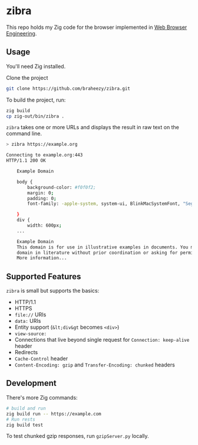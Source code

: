 # zibra

This repo holds my Zig code for the browser implemented in [Web Browser Engineering](https://browser.engineering/).

## Usage

You'll need Zig installed.

Clone the project

```sh
git clone https://github.com/braheezy/zibra.git
```

To build the project, run:

```sh
zig build
cp zig-out/bin/zibra .
```

`zibra` takes one or more URLs and displays the result in raw text on the command line.

```sh
> zibra https://example.org

Connecting to example.org:443
HTTP/1.1 200 OK

    Example Domain

    body {
        background-color: #f0f0f2;
        margin: 0;
        padding: 0;
        font-family: -apple-system, system-ui, BlinkMacSystemFont, "Segoe UI", "Open Sans", "Helvetica Neue", Helvetica, Arial, sans-serif;

    }
    div {
        width: 600px;
    ...

    Example Domain
    This domain is for use in illustrative examples in documents. You may use this
    domain in literature without prior coordination or asking for permission.
    More information...
```

## Supported Features

`zibra` is small but supports the basics:

- HTTP/1.1
- HTTPS
- `file://` URIs
- `data:` URIs
- Entity support (`&lt;div&gt` becomes `<div>`)
- `view-source:`
- Connections that live beyond single request for `Connection: keep-alive` header
- Redirects
- `Cache-Control` header
- `Content-Encoding: gzip` and `Transfer-Encoding: chunked` headers

## Development

There's more Zig commands:

```sh
# build and run
zig build run -- https://example.com
# Run rests
zig build test
```

To test chunked gzip responses, run `gzipServer.py` locally.

